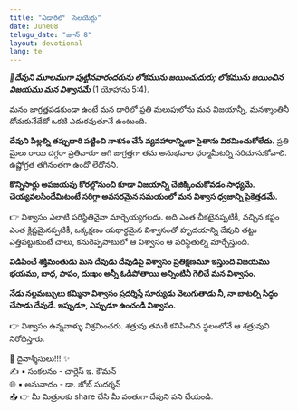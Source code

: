 ```yaml
---
title: "ఎడారిలో  సెలయేర్లు"
date: June08
telugu_date: "జూన్ 8"
layout: devotional
lang: te
---
```

***📖దేవుని మూలముగా పుట్టినవారందరును లోకమును జయించుదురు; లోకమును జయించిన విజయము మన విశ్వాసమే***
 (1 యోహాను 5:4).

మనం జాగ్రత్తపడకుండా ఉంటే మన దారిలో ప్రతి మలుపులోను మన విజయాన్నీ, మనశ్శాంతినీ దోచుకునేదేదో ఒకటి ఎదురవుతూనే ఉంటుంది. 

**దేవుని పిల్లల్ని తప్పుదారి పట్టించి నాశనం చేసే వ్యవహారాన్నింకా సైతాను విరమించుకోలేదు.**
 ప్రతి మైలు రాయి దగ్గరా ప్రతివారూ ఆగి జాగ్రత్తగా తమ అనుభవాల ధర్మామీటర్ని సరిచూసుకోవాలి. ఉష్ణోగ్రత తగినంతగా ఉందో లేదోనని. 

**కొన్నిసార్లు అపజయపు కోరల్లోనుంచి కూడా విజయాన్ని చేజిక్కించుకోవడం సాధ్యమే. చెయ్యవలసిందేమిటంటే సరిగ్గా అవసరమైన సమయంలో మన విశ్వాస ధ్వజాన్ని పైకెత్తడమే.**

👉 విశ్వాసం ఎలాటి పరిస్థితినైనా మార్చెయ్యగలదు. అది ఎంత చీకటైనప్పటికీ, వచ్చిన కష్టం ఎంత క్లిష్టమైనప్పటికీ, ఒక్కక్షణం యథార్థమైన విశ్వాసంతో హృదయాన్ని దేవుని తట్టు ఎత్తిపట్టుకుంటే చాలు, కనురెప్పపాటులో ఆ విశ్వాసం ఆ పరిస్థితుల్ని మార్చేస్తుంది.

**విడిపించే శక్తిమంతుడు మన దేవుడు దేవుడిపై విశ్వాసం ప్రతిక్షణమూ ఇస్తుంది విజయము భయము, బాధ, పాపం, దుఃఖం అన్నీ ఓడిపోతాయి అన్నింటినీ గెలిచే మన విశ్వాసం.**

**నేడు నల్లమబ్బులు కమ్మినా విశ్వాసం ప్రదర్శిస్తే సూర్యుడు వెలుగుతాడు నీ, నా బాటల్ని సిద్ధం చేసాడు దేవుడే. ఇప్పుడూ, ఎప్పుడూ ఉంచండి విశ్వాసం.**

👉 విశ్వాసం ఉన్నవాళ్ళు విశ్రమించరు. శత్రువు తమకి కనిపించిన స్థలంలోనే ఆ శత్రువుని నిరోధిస్తారు.

<div class="blessing">🙏 <span class="bless-text">దైవాశ్శీసులు!!!</span> ✨</div>

<div class="credit">✍️ <span class="credit-text">▪ సంకలనం - చార్లెస్ ఇ. కౌమన్</span></div>
<div class="credit">🌐 <span class="credit-text">▪ అనువాదం - డా. జోబ్ సుదర్శన్</span></div>


<div class="share">📤 👉 <span class="share-text">మీ మిత్రులకు share చేసి మీ వంతుగా దేవుని పని చేయండి.</span></div>

